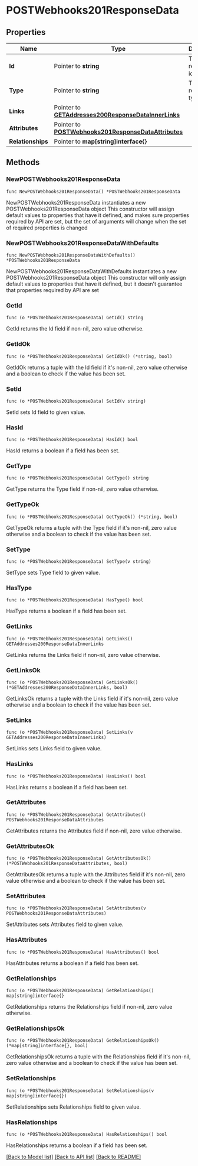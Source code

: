 # POSTWebhooks201ResponseData

## Properties

Name | Type | Description | Notes
------------ | ------------- | ------------- | -------------
**Id** | Pointer to **string** | The resource&#39;s id | [optional] 
**Type** | Pointer to **string** | The resource&#39;s type | [optional] [default to "webhooks"]
**Links** | Pointer to [**GETAddresses200ResponseDataInnerLinks**](GETAddresses200ResponseDataInnerLinks.md) |  | [optional] 
**Attributes** | Pointer to [**POSTWebhooks201ResponseDataAttributes**](POSTWebhooks201ResponseDataAttributes.md) |  | [optional] 
**Relationships** | Pointer to **map[string]interface{}** |  | [optional] 

## Methods

### NewPOSTWebhooks201ResponseData

`func NewPOSTWebhooks201ResponseData() *POSTWebhooks201ResponseData`

NewPOSTWebhooks201ResponseData instantiates a new POSTWebhooks201ResponseData object
This constructor will assign default values to properties that have it defined,
and makes sure properties required by API are set, but the set of arguments
will change when the set of required properties is changed

### NewPOSTWebhooks201ResponseDataWithDefaults

`func NewPOSTWebhooks201ResponseDataWithDefaults() *POSTWebhooks201ResponseData`

NewPOSTWebhooks201ResponseDataWithDefaults instantiates a new POSTWebhooks201ResponseData object
This constructor will only assign default values to properties that have it defined,
but it doesn't guarantee that properties required by API are set

### GetId

`func (o *POSTWebhooks201ResponseData) GetId() string`

GetId returns the Id field if non-nil, zero value otherwise.

### GetIdOk

`func (o *POSTWebhooks201ResponseData) GetIdOk() (*string, bool)`

GetIdOk returns a tuple with the Id field if it's non-nil, zero value otherwise
and a boolean to check if the value has been set.

### SetId

`func (o *POSTWebhooks201ResponseData) SetId(v string)`

SetId sets Id field to given value.

### HasId

`func (o *POSTWebhooks201ResponseData) HasId() bool`

HasId returns a boolean if a field has been set.

### GetType

`func (o *POSTWebhooks201ResponseData) GetType() string`

GetType returns the Type field if non-nil, zero value otherwise.

### GetTypeOk

`func (o *POSTWebhooks201ResponseData) GetTypeOk() (*string, bool)`

GetTypeOk returns a tuple with the Type field if it's non-nil, zero value otherwise
and a boolean to check if the value has been set.

### SetType

`func (o *POSTWebhooks201ResponseData) SetType(v string)`

SetType sets Type field to given value.

### HasType

`func (o *POSTWebhooks201ResponseData) HasType() bool`

HasType returns a boolean if a field has been set.

### GetLinks

`func (o *POSTWebhooks201ResponseData) GetLinks() GETAddresses200ResponseDataInnerLinks`

GetLinks returns the Links field if non-nil, zero value otherwise.

### GetLinksOk

`func (o *POSTWebhooks201ResponseData) GetLinksOk() (*GETAddresses200ResponseDataInnerLinks, bool)`

GetLinksOk returns a tuple with the Links field if it's non-nil, zero value otherwise
and a boolean to check if the value has been set.

### SetLinks

`func (o *POSTWebhooks201ResponseData) SetLinks(v GETAddresses200ResponseDataInnerLinks)`

SetLinks sets Links field to given value.

### HasLinks

`func (o *POSTWebhooks201ResponseData) HasLinks() bool`

HasLinks returns a boolean if a field has been set.

### GetAttributes

`func (o *POSTWebhooks201ResponseData) GetAttributes() POSTWebhooks201ResponseDataAttributes`

GetAttributes returns the Attributes field if non-nil, zero value otherwise.

### GetAttributesOk

`func (o *POSTWebhooks201ResponseData) GetAttributesOk() (*POSTWebhooks201ResponseDataAttributes, bool)`

GetAttributesOk returns a tuple with the Attributes field if it's non-nil, zero value otherwise
and a boolean to check if the value has been set.

### SetAttributes

`func (o *POSTWebhooks201ResponseData) SetAttributes(v POSTWebhooks201ResponseDataAttributes)`

SetAttributes sets Attributes field to given value.

### HasAttributes

`func (o *POSTWebhooks201ResponseData) HasAttributes() bool`

HasAttributes returns a boolean if a field has been set.

### GetRelationships

`func (o *POSTWebhooks201ResponseData) GetRelationships() map[string]interface{}`

GetRelationships returns the Relationships field if non-nil, zero value otherwise.

### GetRelationshipsOk

`func (o *POSTWebhooks201ResponseData) GetRelationshipsOk() (*map[string]interface{}, bool)`

GetRelationshipsOk returns a tuple with the Relationships field if it's non-nil, zero value otherwise
and a boolean to check if the value has been set.

### SetRelationships

`func (o *POSTWebhooks201ResponseData) SetRelationships(v map[string]interface{})`

SetRelationships sets Relationships field to given value.

### HasRelationships

`func (o *POSTWebhooks201ResponseData) HasRelationships() bool`

HasRelationships returns a boolean if a field has been set.


[[Back to Model list]](../README.md#documentation-for-models) [[Back to API list]](../README.md#documentation-for-api-endpoints) [[Back to README]](../README.md)


